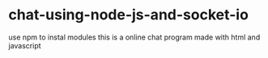# chat-using-node-js-and-socket-io
use npm to instal modules 
this is a online chat program made with html and javascript
